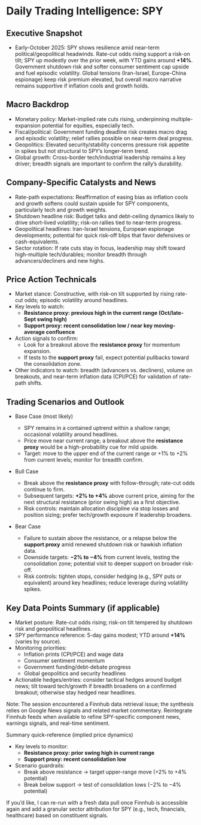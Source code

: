 # Daily Trading Intelligence: SPY

## Executive Snapshot
- Early-October 2025: SPY shows resilience amid near-term political/geopolitical headwinds. Rate-cut odds rising support a risk-on tilt; SPY up modestly over the prior week, with YTD gains around **+14%**. Government shutdown risk and softer consumer sentiment cap upside and fuel episodic volatility. Global tensions (Iran-Israel, Europe-China espionage) keep risk premium elevated, but overall macro narrative remains supportive if inflation cools and growth holds.

## Macro Backdrop
- Monetary policy: Market-implied rate cuts rising, underpinning multiple-expansion potential for equities, especially tech.
- Fiscal/political: Government funding deadline risk creates macro drag and episodic volatility; relief rallies possible on near-term deal progress.
- Geopolitics: Elevated security/stability concerns pressure risk appetite in spikes but not structural to SPY’s longer-term trend.
- Global growth: Cross-border tech/industrial leadership remains a key driver; breadth signals are important to confirm the rally’s durability.

## Company-Specific Catalysts and News
- Rate-path expectations: Reaffirmation of easing bias as inflation cools and growth softens could sustain upside for SPY components, particularly tech and growth weights.
- Shutdown headline risk: Budget talks and debt-ceiling dynamics likely to drive short-lived volatility; risk-on rallies tied to near-term progress.
- Geopolitical headlines: Iran-Israel tensions, European espionage developments; potential for quick risk-off blips that favor defensives or cash-equivalents.
- Sector rotation: If rate cuts stay in focus, leadership may shift toward high-multiple tech/durables; monitor breadth through advancers/decliners and new highs.

## Price Action Technicals
- Market stance: Constructive, with risk-on tilt supported by rising rate-cut odds; episodic volatility around headlines.
- Key levels to watch:
  - **Resistance proxy: previous high in the current range (Oct/late-Sept swing high)**
  - **Support proxy: recent consolidation low / near key moving-average confluence**
- Action signals to confirm:
  - Look for a breakout above the **resistance proxy** for momentum expansion.
  - If tests to the **support proxy** fail, expect potential pullbacks toward the consolidation zone.
- Other indicators to watch: breadth (advancers vs. decliners), volume on breakouts, and near-term inflation data (CPI/PCE) for validation of rate-path shifts.

## Trading Scenarios and Outlook
- Base Case (most likely)
  - SPY remains in a contained uptrend within a shallow range; occasional volatility around headlines.
  - Price move near current range; a breakout above the **resistance proxy** would be a high-probability cue for mild upside.
  - Target: move to the upper end of the current range or +1% to +2% from current levels; monitor for breadth confirm.

- Bull Case
  - Break above the **resistance proxy** with follow-through; rate-cut odds continue to firm.
  - Subsequent targets: **+2% to +4%** above current price, aiming for the next structural resistance (prior swing high) as a first objective.
  - Risk controls: maintain allocation discipline via stop losses and position sizing; prefer tech/growth exposure if leadership broadens.

- Bear Case
  - Failure to sustain above the resistance, or a relapse below the **support proxy** amid renewed shutdown risk or hawkish inflation data.
  - Downside targets: **−2% to −4%** from current levels, testing the consolidation zone; potential visit to deeper support on broader risk-off.
  - Risk controls: tighten stops, consider hedging (e.g., SPY puts or equivalent) around key headlines; reduce leverage during volatility spikes.

## Key Data Points Summary (if applicable)
- Market posture: Rate-cut odds rising; risk-on tilt tempered by shutdown risk and geopolitical headlines.
- SPY performance reference: 5-day gains modest; YTD around **+14%** (varies by source).
- Monitoring priorities:
  - Inflation prints (CPI/PCE) and wage data
  - Consumer sentiment momentum
  - Government funding/debt-debate progress
  - Global geopolitics and security headlines
- Actionable hedges/entries: consider tactical hedges around budget news; tilt toward tech/growth if breadth broadens on a confirmed breakout; otherwise stay hedged near headlines.

Note: The session encountered a Finnhub data retrieval issue; the synthesis relies on Google News signals and related market commentary. Reintegrate Finnhub feeds when available to refine SPY-specific component news, earnings signals, and real-time sentiment.

Summary quick-reference (implied price dynamics)
- Key levels to monitor:
  - **Resistance proxy: prior swing high in current range**
  - **Support proxy: recent consolidation low**
- Scenario guardrails:
  - Break above resistance → target upper-range move (+2% to +4% potential)
  - Break below support → test of consolidation lows (−2% to −4% potential)

If you’d like, I can re-run with a fresh data pull once Finnhub is accessible again and add a granular sector attribution for SPY (e.g., tech, financials, healthcare) based on constituent signals.